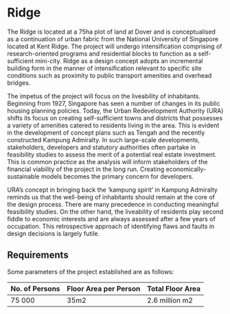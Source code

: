# Ridge

The Ridge is located at a 75ha plot of land at Dover and is conceptualised as a continuation of urban fabric from the National University of Singapore located at Kent Ridge. The project will undergo intensification comprising of research-oriented programs and residential blocks to function as a self-sufficient mini-city. Ridge as a design concept adopts an incremental building form in the manner of intensification relevant to specific site conditions such as proximity to public transport amenities and overhead bridges.

The impetus of the project will focus on the liveability of inhabitants. Beginning from 1927, Singapore has seen a number of changes in its public housing planning policies. Today, the Urban Redevelopment Authority (URA) shifts its focus on creating self-sufficient towns and districts that possesses a variety of amenities catered to residents living in the area. This is evident in the development of concept plans such as Tengah and the recently constructed Kampung Admiralty. In such large-scale developments, stakeholders, developers and statutory authorities often partake in feasibility studies to assess the merit of a potential real estate investment. This is common practice as the analysis will inform stakeholders of the financial viability of the project in the long run. Creating economically-sustainable models becomes the primary concern for developers.

URA’s concept in bringing back the ‘kampung spirit’ in Kampung Admiralty reminds us that the well-being of inhabitants should remain at the core of the design process. There are many precedence in conducting meaningful feasibility studies. On the other hand, the liveability of residents play second fiddle to economic interests and are always assessed after a few years of occupation. This retrospective approach of identifying flaws and faults in design decisions is largely futile. 

## Requirements
Some parameters of the project established are as follows:

| No. of Persons  | Floor Area per Person | Total Floor Area  |
| ------------- | ------------- | ------------- |
| 75 000  | 35m2  | 2.6 million m2  |

